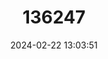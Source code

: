 ---
title: "136247"
category: "Erophylla bombifrons"
draft: false
date: 2024-02-22 13:03:51
languages:
  English: ["Brown Flower Bat"]
---